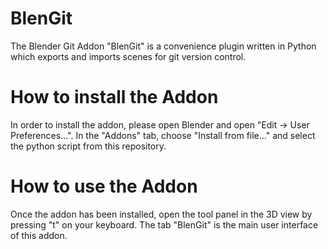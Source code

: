 # BlenGit
The Blender Git Addon "BlenGit" is a convenience plugin written in Python which exports and imports scenes for git version control.

# How to install the Addon
In order to install the addon, please open Blender and open "Edit -> User Preferences...". In the "Addons" tab, choose "Install from file..." and select the python script from this repository.

# How to use the Addon
Once the addon has been installed, open the tool panel in the 3D view by pressing "t" on your keyboard. The tab "BlenGit" is the main user interface of this addon.
